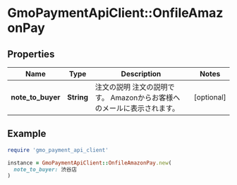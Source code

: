 # GmoPaymentApiClient::OnfileAmazonPay

## Properties

| Name | Type | Description | Notes |
| ---- | ---- | ----------- | ----- |
| **note_to_buyer** | **String** | 注文の説明   注文の説明です。   Amazonからお客様へのメールに表示されます。  | [optional] |

## Example

```ruby
require 'gmo_payment_api_client'

instance = GmoPaymentApiClient::OnfileAmazonPay.new(
  note_to_buyer: 渋谷店
)
```

